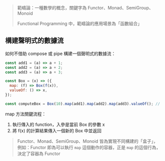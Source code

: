 > 範疇論：一種數學的概念，關鍵字為 Functor、Monad、SemiGroup、Monoid
>
> Functional Programming 中，範疇論的應用場景為「函數組合」



## 構建聲明式的數據流

如何不借助 compose 或 pipe 構建一個聲明式的數據流：

```js
const add1 = (a) => a + 1;
const add2 = (a) => a + 2;
const add3 = (a) => a + 3;

const Box = (x) => ({
  map: (f) => Box(f(x)),
  valueOf: () => x,
});

const computeBox = Box(10).map(add1).map(add2).map(add3).valueOf(); // 16

```

ｍap 方法關鍵流程：

1. 執行傳入的 function，入參是當前 Box 的參數 x
2. 將 f(x) 的計算結果傳入一個新的 Box 中並返回



>  Functor、Monad、SemiGroup、Monoid 皆為實現不同構建的「盒子」，例如：Functor 即為可以執行 `map` 這個動作的容器，正是 `map` 的這個行為，決定了容器為 Functor